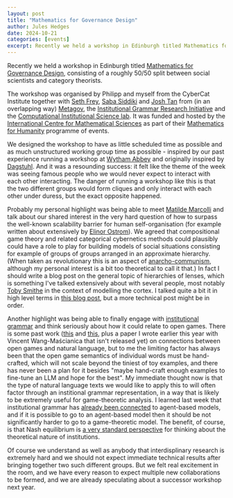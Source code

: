```yaml
---
layout: post
title: "Mathematics for Governance Design"
author: Jules Hedges
date: 2024-10-21
categories: [events]
excerpt: Recently we held a workshop in Edinburgh titled Mathematics for Governance Design, consisting of a roughly 50/50 split between social scientists and category theorists.
---
```


Recently we held a workshop in Edinburgh titled [Mathematics for Governance Design](https://www.icms.org.uk/GovernanceDesign), consisting of a roughly 50/50 split between social scientists and category theorists.

The workshop was organised by Philipp and myself from the CyberCat Institute together with [Seth Frey](https://enfascination.com/weblog/professional), [Saba Siddiki](https://www.maxwell.syr.edu/directory/saba-siddiki) and [Josh Tan](https://www.joshuatan.com/research/) from (in an overlapping way) [Metagov](https://metagov.org/), the [Institutional Grammar Research Initiative](https://institutionalgrammar.org/) and the [Computational Institutional Science lab](https://cisl.info/). It was funded and hosted by the [International Centre for Mathematical Sciences](https://www.icms.org.uk/) as part of their [Mathematics for Humanity](https://www.icms.org.uk/funding-opportunities/mathematics-humanity) programme of events.

We designed the workshop to have as little scheduled time as possible and as much unstructured working group time as possible - inspired by our past experience running a workshop at [Wytham Abbey](https://www.wythamabbey.org/) and originally inspired by [Dagstuhl](https://www.dagstuhl.de/). And it was a resounding success: it felt like the theme of the week was seeing famous people who we would never expect to interact with each other interacting. The danger of running a workshop like this is that the two different groups would form cliques and only interact with each other under duress, but the exact opposite happened.

Probably my personal highlight was being able to meet [Matilde Marcolli](https://www.its.caltech.edu/~matilde/) and talk about our shared interest in the very hard question of how to surpass the well-known scalability barrier for human self-organisation (for example written about extensively by [Elinor Ostrom](https://en.wikipedia.org/wiki/Elinor_Ostrom)). We agreed that compositional game theory and related categorical cybernetics methods could plausibly could have a role to play for building models of social situations consisting for example of groups of groups arranged in an approximate hierarchy. (When taken as revolutionary this is an aspect of [anarcho-communism](https://en.wikipedia.org/wiki/Anarchist_communism), although my personal interest is a bit too theoretical to call it that.) In fact I should write a blog post on the general topic of hierarchies of lenses, which is something I've talked extensively about with several people, most notably [Toby Smithe](https://tsmithe.net/) in the context of modelling the cortex. I talked quite a bit it in high level terms in [this blog post](https://cybercat.institute/2024/02/06/passive-inference-compositional/), but a more technical post might be in order.

Another highlight was being able to finally engage with [institutional grammar](https://institutionalgrammar.org/about/institutional-analysis-and-ig-primer/) and think seriously about how it could relate to open games. There is some past work ([this](https://cgi.cse.unsw.edu.au/~eptcs/paper.cgi?CAPNS2018:8) and [this](https://arxiv.org/abs/2005.09439), plus a paper I wrote earlier this year with Vincent Wang-Maścianica that isn't released yet) on connections between open games and natural language, but to me the limiting factor has always been that the open game semantics of individual words must be hand-crafted, which will not scale beyond the tiniest of toy examples, and there has never been a plan for it besides "maybe hand-craft enough examples to fine-tune an LLM and hope for the best". My immediate thought now is that the type of natural language texts we would like to apply this to will often factor through an institional grammar representation, in a way that is likely to be extremely useful for game-theoretic analysis. I learned last week that institutional grammar has [already been connected](https://www.sciencedirect.com/science/article/pii/S2215016122001819) to agent-based models, and if it is possible to go to an agent-based model then it should be not significantly harder to go to a game-theoretic model. The benefit, of course, is that Nash equilibrium is [a very standard perspective](https://www.researchgate.net/publication/247334096_Rational_Actors_Equilibrium_and_Social_Institutions) for thinking about the theoretical nature of institutions.

Of course we understand as well as anybody that interdisplinary research is extremely hard and we should not expect immediate technical results after bringing together two such different groups. But we felt real excitement in the room, and we have every reason to expect multiple new collaborations to be formed, and we are already speculating about a successor workshop next year.
